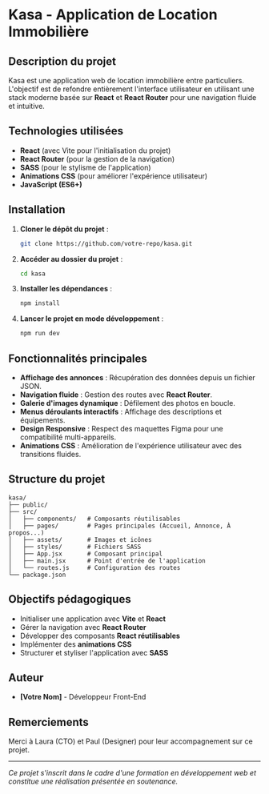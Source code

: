 # Kasa - Application de Location Immobilière

## Description du projet
Kasa est une application web de location immobilière entre particuliers. L'objectif est de refondre entièrement l'interface utilisateur en utilisant une stack moderne basée sur **React** et **React Router** pour une navigation fluide et intuitive.

## Technologies utilisées
- **React** (avec Vite pour l'initialisation du projet)
- **React Router** (pour la gestion de la navigation)
- **SASS** (pour le stylisme de l'application)
- **Animations CSS** (pour améliorer l'expérience utilisateur)
- **JavaScript (ES6+)**

## Installation
1. **Cloner le dépôt du projet** :
   ```sh
   git clone https://github.com/votre-repo/kasa.git
   ```
2. **Accéder au dossier du projet** :
   ```sh
   cd kasa
   ```
3. **Installer les dépendances** :
   ```sh
   npm install
   ```
4. **Lancer le projet en mode développement** :
   ```sh
   npm run dev
   ```

## Fonctionnalités principales
- **Affichage des annonces** : Récupération des données depuis un fichier JSON.
- **Navigation fluide** : Gestion des routes avec **React Router**.
- **Galerie d'images dynamique** : Défilement des photos en boucle.
- **Menus déroulants interactifs** : Affichage des descriptions et équipements.
- **Design Responsive** : Respect des maquettes Figma pour une compatibilité multi-appareils.
- **Animations CSS** : Amélioration de l'expérience utilisateur avec des transitions fluides.

## Structure du projet
```
kasa/
├── public/
├── src/
│   ├── components/   # Composants réutilisables
│   ├── pages/        # Pages principales (Accueil, Annonce, À propos...)
│   ├── assets/       # Images et icônes
│   ├── styles/       # Fichiers SASS
│   ├── App.jsx       # Composant principal
│   ├── main.jsx      # Point d'entrée de l'application
│   └── routes.js     # Configuration des routes
└── package.json
```

## Objectifs pédagogiques
- Initialiser une application avec **Vite** et **React**
- Gérer la navigation avec **React Router**
- Développer des composants **React réutilisables**
- Implémenter des **animations CSS**
- Structurer et styliser l'application avec **SASS**

## Auteur
- **[Votre Nom]** - Développeur Front-End

## Remerciements
Merci à Laura (CTO) et Paul (Designer) pour leur accompagnement sur ce projet.

---

_Ce projet s'inscrit dans le cadre d'une formation en développement web et constitue une réalisation présentée en soutenance._

